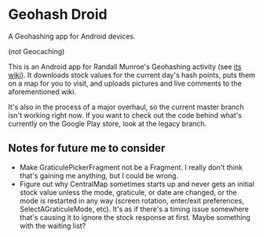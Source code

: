 # Geohash Droid
A Geohashing app for Android devices.

(*not* Geocaching)

This is an Android app for Randall Munroe's Geohashing activity (see [its wiki](http://wiki.xkcd.com/geohashing/)).  It downloads stock values for the current day's hash points, puts them on a map for you to visit, and uploads pictures and live comments to the aforementioned wiki.

It's also in the process of a major overhaul, so the current master branch isn't working right now.  If you want to check out the code behind what's currently on the Google Play store, look at the legacy branch.

## Notes for future me to consider

* Make GraticulePickerFragment not be a Fragment.  I really don't think that's gaining me anything, but I could be wrong.
* Figure out why CentralMap sometimes starts up and never gets an initial stock value unless the mode, graticule, or date are changed, or the mode is restarted in any way (screen rotation, enter/exit preferences, SelectAGraticuleMode, etc).  It's as if there's a timing issue somewhere that's causing it to ignore the stock response at first.  Maybe something with the waiting list?

